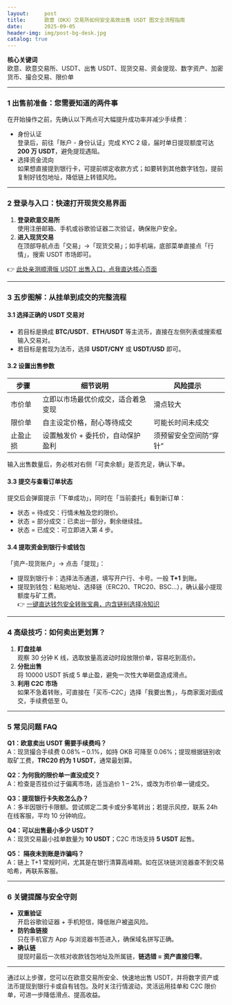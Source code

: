 ```yaml
---
layout:     post
title:      欧意（OKX）交易所如何安全高效出售 USDT 图文全流程指南
date:       2025-09-05
header-img: img/post-bg-desk.jpg
catalog: true
---
```


**核心关键词**  
欧意、欧意交易所、USDT、出售 USDT、现货交易、资金提现、数字资产、加密货币、撮合交易、限价单

---

### 1 出售前准备：您需要知道的两件事

在开始操作之前，先确认以下两点可大幅提升成功率并减少手续费：

* 身份认证  
  登录后，前往「账户 - 身份认证」完成 KYC 2 级，届时单日提现额度可达 **200 万 USDT**，避免提现遇阻。  
* 选择资金流向  
  如果想直接提到银行卡，可提前绑定收款方式；如要转到其他数字钱包，提前复制好钱包地址，降低链上转错风险。

---

### 2 登录与入口：快速打开现货交易界面

1. **登录欧意交易所**  
   使用注册邮箱、手机或谷歌验证器二次验证，确保账户安全。  
2. **进入现货交易**  
   在顶部导航点击「交易」→「现货交易」；如手机端，底部菜单直接点「行情」，搜索 USDT 市场即可。

👉 [此处亲测顺滑版 USDT 出售入口，点我直达核心页面](https://okxdog.com/)  

---

### 3 五步图解：从挂单到成交的完整流程

#### 3.1 选择正确的 USDT 交易对

* 若目标是换成 **BTC/USDT**、**ETH/USDT** 等主流币，直接在左侧列表或搜索框输入交易对。  
* 若目标是套现为法币，选择 **USDT/CNY** 或 **USDT/USD** 即可。

#### 3.2 设置出售参数

| 步骤      | 细节说明                                | 风险提示                        |
|-----------|-----------------------------------------|---------------------------------|
| 市价单    | 立即以市场最优价成交，适合着急变现      | 滑点较大                        |
| 限价单    | 自主设定价格，耐心等待成交              | 可能长时间未成交                |
| 止盈止损  | 设置触发价 + 委托价，自动保护盈利        | 须预留安全空间防“穿针”          |

输入出售数量后，务必核对右侧「可卖余额」是否充足，确认下单。

#### 3.3 提交与查看订单状态

提交后会弹窗提示「下单成功」，同时在「当前委托」看到新订单：

* 状态 = 待成交：行情未触及您的限价。  
* 状态 = 部分成交：已卖出一部分，剩余继续挂。  
* 状态 = 已成交：可立即进入第 4 步。

#### 3.4 提取资金到银行卡或钱包

「资产-现货账户」→ 点击「提现」：

* 提现到银行卡：选择法币通道，填写开户行、卡号。一般 **T+1** 到账。  
* 提现到钱包：粘贴地址、选择链（ERC20、TRC20、BSC…），确认最小提现额度与矿工费。  
👉 [一键直达钱包安全转账宝典，内含链别选择冷知识](https://okxdog.com/)

---

### 4 高级技巧：如何卖出更划算？

1. **盯盘挂单**  
   观察 30 分钟 K 线，选取放量高波动时段放限价单，容易吃到高价。  
2. **分批出售**  
   将 10000 USDT 拆成 5 单止盈，避免一次性大单砸盘造成滑点。  
3. **利用 C2C 市场**  
   如果不急着转账，可直接在「买币-C2C」选择「我要出售」，与商家面对面成交，手续费低至 0。

---

### 5 常见问题 FAQ

**Q1：欧意卖出 USDT 需要手续费吗？**  
A：现货撮合手续费 0.08% – 0.1%，如持 OKB 可降至 0.06%；提现根据链别收取矿工费，**TRC20 约为 1 USDT**，通常最划算。

**Q2：为何我的限价单一直没成交？**  
A：检查是否挂价过于偏离市场，适当追价 1 – 2%，或改为市价单一键成交。

**Q3：提现银行卡失败怎么办？**  
A：多半因银行卡限额。尝试绑定二类卡或分多笔转出；若提示风控，联系 24h 在线客服，平均 10 分钟响应。

**Q4：可以出售最小多少 USDT？**  
A：现货交易最小挂单数量为 **10 USDT**；C2C 市场支持 **5 USDT** 起售。

**Q5：** **隔夜未到账是诈骗吗？**  
A：链上 T+1 常规时间，尤其是在银行清算高峰期。如在区块链浏览器查不到交易哈希，再联系客服。

---

### 6 关键提醒与安全守则

* **双重验证**  
  开启谷歌验证器 + 手机短信，降低账户被盗风险。  
* **防钓鱼链接**  
  只在手机官方 App 与浏览器书签进入，确保域名拼写正确。  
* **确认链**  
  提现时最后一次核对收款钱包地址及所属链，**链选错 = 资产直接归零**。

---

通过以上步骤，您可以在欧意交易所安全、快速地出售 USDT，并将数字资产或法币提现到银行卡或自有钱包。及时关注行情波动，灵活运用挂单和 C2C 限价单，可进一步降低滑点、提高收益。